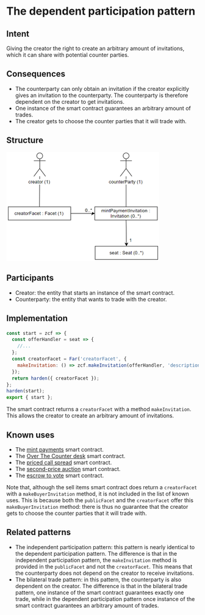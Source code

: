 # The dependent participation pattern

## Intent
Giving the
creator the right to create an arbitrary amount of invitations, which it
can share with potential counter parties.

## Consequences
-   The counterparty can only obtain an invitation if the creator
    explicitly gives an invitation to the counterparty. The counterparty
    is therefore dependent on the creator to get invitations.
-   One instance of the smart contract guarantees an arbitrary amount of
    trades.
-   The creator gets to choose the counter parties that it will trade
    with.

## Structure
<img src="https://raw.githubusercontent.com/IlyasMercan/AgoricPatterns/main/docs/patterns/images/theDependentParticipationPattern.PNG" width="400">

## Participants
-   Creator: the entity that starts an instance of the smart contract.
-   Counterparty: the entity that wants to trade with the creator.

## Implementation

```js
const start = zcf => {
  const offerHandler = seat => {
    //...
  };
  const creatorFacet = Far('creatorFacet', {
    makeInvitation: () => zcf.makeInvitation(offerHandler, 'description')
  });
  return harden({ creatorFacet });
};
harden(start);
export { start };
```

The smart contract returns a `creatorFacet` with a method
`makeInvitation`. This allows the creator to create an arbitrary amount
of invitations.

## Known uses
-   The [mint payments](https://docs.agoric.com/guides/zoe/contracts/mint-payments.html) smart contract.
-   The [Over The Counter desk](https://docs.agoric.com/guides/zoe/contracts/otc-desk.html) smart contract.
-   The [priced call spread](https://docs.agoric.com/guides/zoe/contracts/pricedCallSpread.html) smart contract.
-   The [second-price auction](https://docs.agoric.com/guides/zoe/contracts/second-price-auction.html) smart contract.
-   The [escrow to vote](https://docs.agoric.com/guides/zoe/contracts/escrow-to-vote.html) smart contract.

Note that, although the sell items smart contract does return a
`creatorFacet` with a `makeBuyerInvitation` method, it is not included
in the list of known uses. This is because both the `publicFacet` and
the `creatorFacet` offer this `makeBuyerInvitation` method: there is
thus no guarantee that the creator gets to choose the counter parties
that it will trade with.

## Related patterns
-   The independent participation pattern: this pattern is nearly
    identical to the dependent participation pattern. The difference is
    that in the independent participation pattern, the `makeInvitation` method is provided in the `publicFacet`
    and not the `creatorFacet`. This means that the counterparty does
    not depend on the creator to receive invitations.
-   The bilateral trade pattern: in this pattern, the counterparty is
    also dependent on the creator. The difference is that in the
    bilateral trade pattern, one instance of the smart contract
    guarantees exactly one trade, while in the dependent participation
    pattern once instance of the smart contract guarantees an arbitrary
    amount of trades.